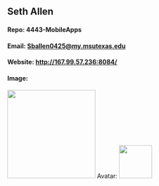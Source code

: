 ## Seth Allen
#### Repo: 4443-MobileApps
#### Email: Sballen0425@my.msutexas.edu
#### Website: http://167.99.57.236:8084/
#### Image:
<img src="https://images2.imgbox.com/09/ba/AIELYyG9_o.jpg" width="200">
Avatar:
<img src="https://avatars.githubusercontent.com/u/77354497?v=4" width="75">
